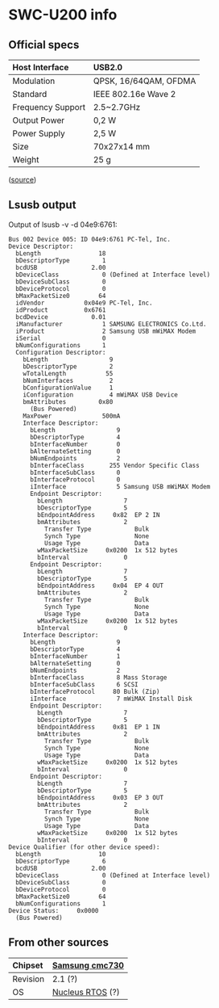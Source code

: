 # SWC-U200 info #

## Official specs ##

| Host Interface | USB2.0 |
|:---------------|:-------|
| Modulation | QPSK, 16/64QAM, OFDMA |
| Standard | IEEE 802.16e Wave 2 |
| Frequency Support | 2.5~2.7GHz |
| Output Power | 0,2 W |
| Power Supply | 2,5 W |
| Size | 70x27x14 mm |
| Weight | 25 g |

([source](http://www.yota.ru/en/devices/modems/#427))

## Lsusb output ##

Output of lsusb -v -d 04e9:6761:

```
Bus 002 Device 005: ID 04e9:6761 PC-Tel, Inc.
Device Descriptor:
  bLength                18
  bDescriptorType         1
  bcdUSB               2.00
  bDeviceClass            0 (Defined at Interface level)
  bDeviceSubClass         0
  bDeviceProtocol         0
  bMaxPacketSize0        64
  idVendor           0x04e9 PC-Tel, Inc.
  idProduct          0x6761
  bcdDevice            0.01
  iManufacturer           1 SAMSUNG ELECTRONICS Co.Ltd.
  iProduct                2 Samsung USB mWiMAX Modem
  iSerial                 0
  bNumConfigurations      1
  Configuration Descriptor:
    bLength                 9
    bDescriptorType         2
    wTotalLength           55
    bNumInterfaces          2
    bConfigurationValue     1
    iConfiguration          4 mWiMAX USB Device
    bmAttributes         0x80
      (Bus Powered)
    MaxPower              500mA
    Interface Descriptor:
      bLength                 9
      bDescriptorType         4
      bInterfaceNumber        0
      bAlternateSetting       0
      bNumEndpoints           2
      bInterfaceClass       255 Vendor Specific Class
      bInterfaceSubClass      0
      bInterfaceProtocol      0
      iInterface              5 Samsung USB mWiMAX Modem
      Endpoint Descriptor:
        bLength                 7
        bDescriptorType         5
        bEndpointAddress     0x82  EP 2 IN
        bmAttributes            2
          Transfer Type            Bulk
          Synch Type               None
          Usage Type               Data
        wMaxPacketSize     0x0200  1x 512 bytes
        bInterval               0
      Endpoint Descriptor:
        bLength                 7
        bDescriptorType         5
        bEndpointAddress     0x04  EP 4 OUT
        bmAttributes            2
          Transfer Type            Bulk
          Synch Type               None
          Usage Type               Data
        wMaxPacketSize     0x0200  1x 512 bytes
        bInterval               0
    Interface Descriptor:
      bLength                 9
      bDescriptorType         4
      bInterfaceNumber        1
      bAlternateSetting       0
      bNumEndpoints           2
      bInterfaceClass         8 Mass Storage
      bInterfaceSubClass      6 SCSI
      bInterfaceProtocol     80 Bulk (Zip)
      iInterface              7 mWiMAX Install Disk
      Endpoint Descriptor:
        bLength                 7
        bDescriptorType         5
        bEndpointAddress     0x81  EP 1 IN
        bmAttributes            2
          Transfer Type            Bulk
          Synch Type               None
          Usage Type               Data
        wMaxPacketSize     0x0200  1x 512 bytes
        bInterval               0
      Endpoint Descriptor:
        bLength                 7
        bDescriptorType         5
        bEndpointAddress     0x03  EP 3 OUT
        bmAttributes            2
          Transfer Type            Bulk
          Synch Type               None
          Usage Type               Data
        wMaxPacketSize     0x0200  1x 512 bytes
        bInterval               0
Device Qualifier (for other device speed):
  bLength                10
  bDescriptorType         6
  bcdUSB               2.00
  bDeviceClass            0 (Defined at Interface level)
  bDeviceSubClass         0
  bDeviceProtocol         0
  bMaxPacketSize0        64
  bNumConfigurations      1
Device Status:     0x0000
  (Bus Powered)
```

## From other sources ##

| Chipset | [Samsung cmc730](http://www.samsung.com/global/business/telecommunication/productInfo.do?ctgry_group=11&ctgry_type=16&b2b_prd_id=384) |
|:--------|:--------------------------------------------------------------------------------------------------------------------------------------|
| Revision | 2.1 (?) |
| OS | [Nucleus RTOS](http://en.wikipedia.org/wiki/Nucleus_RTOS) (?) |